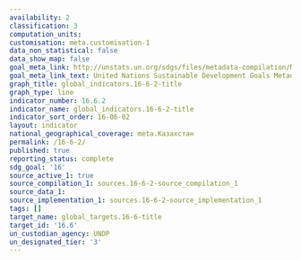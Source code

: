 ```yaml
---
availability: 2
classification: 3
computation_units:
customisation: meta.customisation-1
data_non_statistical: false
data_show_map: false
goal_meta_link: http://unstats.un.org/sdgs/files/metadata-compilation/Metadata-Goal-16.pdf
goal_meta_link_text: United Nations Sustainable Development Goals Metadata (pdf 1361kB)
graph_title: global_indicators.16-6-2-title
graph_type: line
indicator_number: 16.6.2
indicator_name: global_indicators.16-6-2-title
indicator_sort_order: 16-06-02
layout: indicator
national_geographical_coverage: meta.Казахстан
permalink: /16-6-2/
published: true
reporting_status: complete
sdg_goal: '16'
source_active_1: true
source_compilation_1: sources.16-6-2-source_compilation_1
source_data_1:
source_implementation_1: sources.16-6-2-source_implementation_1
tags: []
target_name: global_targets.16-6-title
target_id: '16.6'
un_custodian_agency: UNDP
un_designated_tier: '3'
---
```

